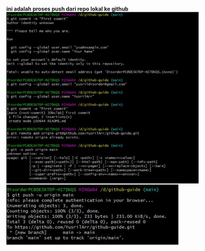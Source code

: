 **ini adalah proses push dari repo lokal ke github**
![This is an image](/assets/gitguide.JPG)
![This is an image](/assets/gitguide2.JPG)